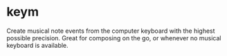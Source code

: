 keym
====

Create musical note events from the computer keyboard with the highest possible precision. Great for composing on the go, or whenever no musical keyboard is available.


